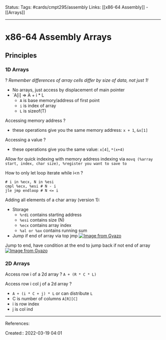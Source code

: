 Status: 
Tags: #cards/cmpt295/assembly 
Links: [[x86-64 Assembly]] - [[Arrays]]
___

# x86-64 Assembly Arrays
## Principles
### 1D Arrays
?
*Remember differences of array cells differ by size of data, not just 1!*
- No arrays, just access by displacement of main pointer
- `A[i] => A + i * L
	- `A` is base memory/address of first point
	- `i` is index of array
	- `L` is sizeof(T)
<!--SR:!2022-03-23,2,150-->

Accessing memory address
?
- these operations give you the same memory address: `x + 1`, `&x[1]`
<!--SR:!2022-03-23,2,150-->

Accessing a value
?
- these operations give you the same value: `x[4]`, `*(x+4)`   
<!--SR:!2022-03-22,1,130-->

Allow for quick indexing with memory address indexing via `movq (%array start, index, char size), %register you want to save to`

How to only let loop iterate while i\<n 
?
```
# i in %ecx, N in %esi
cmpl %ecx, %esi # N - i
jle jmp endloop # N <= i
```
Adding all elements of a char array (version 1):
- Storage
	- `%rdi` contains starting address
	- `%esi` contains size (N)
	- `%ecx` contains array index
	- `%al or %ax` contains running sum
- Jump if end of array via top jmp
[![Image from Gyazo](https://i.gyazo.com/bee4a6aa850ea3308a916f643f250b77.png)](https://gyazo.com/bee4a6aa850ea3308a916f643f250b77)
<!--SR:!2022-03-22,1,130-->

Jump to end, have condition at the end to jump back if not end of array
[![Image from Gyazo](https://i.gyazo.com/3ecf2e78e688f8b6b02ccfbe3c43a701.png)](https://gyazo.com/3ecf2e78e688f8b6b02ccfbe3c43a701)

### 2D Arrays
Access row i of a 2d array
?
`A + (R * C * L)` 
<!--SR:!2022-03-22,1,130-->

Access row i col j of a 2d array
?
- `A + (i * C + j) * L` or can distribute `L`
- C is number of columns `A[R][C]`
- i is row index
- j is col ind
<!--SR:!2022-03-22,1,130-->

___
References:

Created:: 2022-03-19 04:01
